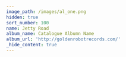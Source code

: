 ```yaml
---
image_path: /images/al_one.png
hidden: true
sort_number: 100
name: Jetty Road
album_name: Catalogue Albumn Name
album_url: 'http://goldenrobotrecords.com/'
_hide_content: true
---
```

